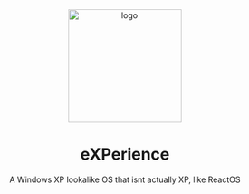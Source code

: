 <div align="center">

  <img src="https://images-wixmp-ed30a86b8c4ca887773594c2.wixmp.com/f/ca7ee162-1def-4bb3-83d0-383cd5c8989a/degk2jf-3dbcd13c-8cf4-46ac-beff-d6711a1cfc67.png?token=eyJ0eXAiOiJKV1QiLCJhbGciOiJIUzI1NiJ9.eyJzdWIiOiJ1cm46YXBwOjdlMGQxODg5ODIyNjQzNzNhNWYwZDQxNWVhMGQyNmUwIiwiaXNzIjoidXJuOmFwcDo3ZTBkMTg4OTgyMjY0MzczYTVmMGQ0MTVlYTBkMjZlMCIsIm9iaiI6W1t7InBhdGgiOiJcL2ZcL2NhN2VlMTYyLTFkZWYtNGJiMy04M2QwLTM4M2NkNWM4OTg5YVwvZGVnazJqZi0zZGJjZDEzYy04Y2Y0LTQ2YWMtYmVmZi1kNjcxMWExY2ZjNjcucG5nIn1dXSwiYXVkIjpbInVybjpzZXJ2aWNlOmZpbGUuZG93bmxvYWQiXX0.IFErMqJGxjAbAwI4tDID8_P_s5AClf3AOFZGc_oNTfI" alt="logo" width="200" height="auto" />
  <h1>eXPerience</h1>
  
  <p>
    A Windows XP lookalike OS that isnt actually XP, like ReactOS
  </p>

